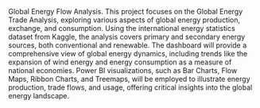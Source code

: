 Global Energy Flow Analysis.
This project focuses on the Global Energy Trade Analysis, exploring various aspects of
global energy production, exchange, and consumption. Using the international energy
statistics dataset from Kaggle, the analysis covers primary and secondary energy
sources, both conventional and renewable. The dashboard will provide a comprehensive
view of global energy dynamics, including trends like the expansion of wind energy and
energy consumption as a measure of national economies. Power BI visualizations, such
as Bar Charts, Flow Maps, Ribbon Charts, and Treemaps, will be employed to illustrate
energy production, trade flows, and usage, offering critical insights into the global energy
landscape.
